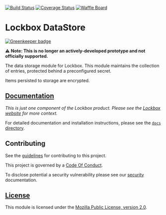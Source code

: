 [![Build Status][travis-image]][travis-link]
[![Coverage Status][codecov-image]][codecov-link]
[![Waffle Board][waffle-image]][waffle-link]

# Lockbox DataStore

[![Greenkeeper badge](https://badges.greenkeeper.io/mozilla-lockbox/lockbox-datastore.svg)](https://greenkeeper.io/)

:warning: **Note: This is no longer an actively-developed prototype and not
officially supported.**

The data storage module for Lockbox. This module maintains the collection of
entries, protected behind a preconfigured secret.

Items persisted to storage are encrypted.

## [Documentation][docs-link]

*This is just one component of the Lockbox product. Please see the
[Lockbox website][org-website] for more context.*

For detailed documentation and installation instructions, please see the
[`docs` directory][docs-link].

## Contributing ##

See the [guidelines][contributing-link] for contributing to this project.

This project is governed by a [Code Of Conduct][coc-link].

To disclose potential a security vulnerability please see our
[security][security-link] documentation.

## [License][license-link]

This module is licensed under the [Mozilla Public License,
version 2.0][license-link].

[travis-image]: https://travis-ci.org/mozilla-lockbox/lockbox-datastore.svg?branch=master
[travis-link]: https://travis-ci.org/mozilla-lockbox/lockbox-datastore
[codecov-image]: https://img.shields.io/codecov/c/github/mozilla-lockbox/lockbox-datastore.svg
[codecov-link]: https://codecov.io/gh/mozilla-lockbox/lockbox-datastore
[waffle-image]: https://badge.waffle.io/mozilla-lockbox/lockbox-extension.svg?columns=In%20Progress
[waffle-link]: https://waffle.io/mozilla-lockbox/lockbox-extension
[docs-link]: docs/
[org-website]: https://mozilla-lockbox.github.io/
[contributing-link]: docs/contributing.md
[coc-link]: docs/code_of_conduct.md
[security-link]: docs/SECURITY.md
[license-link]: /LICENSE
